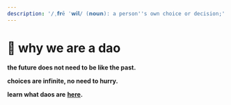 ```yaml
---
description: '/ˌ𝗳𝗿ē ˈ𝘄𝗶𝗹/ (𝗻𝗼𝘂𝗻): a person''s own choice or decision;'
---
```


# 🤍 why we are a dao







**the future does not need to be like the past.**

**choices are infinite, no need to hurry.**&#x20;

**learn what daos are** [**here**](../open-source/web3-and-daos.md)**.**





